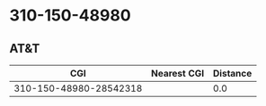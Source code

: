 # 310-150-48980
## AT&T


| CGI | Nearest CGI | Distance |
|-----|-------------|----------|
| 310-150-48980-28542318 |  | 0.0 |
